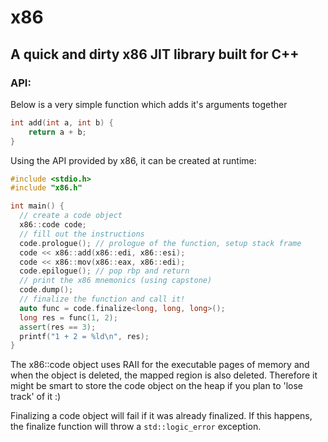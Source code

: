 # x86
## A quick and dirty x86 JIT library built for C++


### API:
Below is a very simple function which adds it's arguments together
```c
int add(int a, int b) {
	return a + b;
}
```

Using the API provided by x86, it can be created at runtime:
```cpp
#include <stdio.h>
#include "x86.h"

int main() {
  // create a code object
  x86::code code;
  // fill out the instructions
  code.prologue(); // prologue of the function, setup stack frame
  code << x86::add(x86::edi, x86::esi);
  code << x86::mov(x86::eax, x86::edi);
  code.epilogue(); // pop rbp and return
  // print the x86 mnemonics (using capstone)
  code.dump();
  // finalize the function and call it!
  auto func = code.finalize<long, long, long>();
  long res = func(1, 2);
  assert(res == 3);
  printf("1 + 2 = %ld\n", res);
}
```


The x86::code object uses RAII for the executable pages of memory and when the
object is deleted, the mapped region is also deleted. Therefore it might be
smart to store the code object on the heap if you plan to 'lose track' of it :)

Finalizing a code object will fail if it was already finalized. If this happens,
the finalize function will throw a `std::logic_error` exception.
